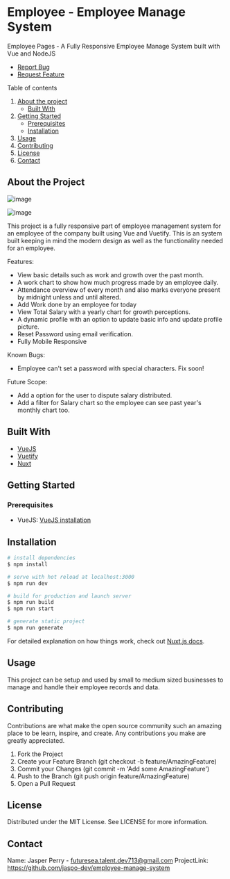 # Employee - Employee Manage System

Employee Pages - A Fully Responsive Employee Manage System built with Vue and NodeJS 

 - [Report  Bug](https://github.com/jaspo-dev/employee-manage-system/issues)
 - [Request Feature](https://github.com/jaspo-dev/employee-manage-system/issues)

Table of contents
1. [About the project](#about-the-project)
    - [Built With](#built-with)
2. [Getting Started](#getting-started)
    - [Prerequisites](#prerequisites)
    - [Installation](#installation)
3. [Usage](#usage)
4. [Contributing](#contributing)
5. [License](#license)
6. [Contact](#contact)

## About the Project

![image](https://user-images.githubusercontent.com/50194033/116855346-db186880-ac16-11eb-805f-2e7d80c69ce7.png)

![image](https://user-images.githubusercontent.com/50194033/116855380-e79cc100-ac16-11eb-904a-780aa911d1d3.png)

This project is a fully responsive part of employee management system for an employee of the company built using Vue and Vuetify. This is an system built keeping in mind the modern design as well as the functionality needed for an employee.

Features:
- View basic details such as work and growth over the past month.
- A work chart to show how much progress made by an employee daily.
- Attendance overview of every month and also marks everyone present by midnight unless and until altered.
- Add Work done by an employee for today
- View Total Salary with a yearly chart for growth perceptions.
- A dynamic profile with an option to update basic info and update profile picture.
- Reset Password using email verification.
- Fully Mobile Responsive

Known Bugs:
- Employee can't set a password with special characters. Fix soon!

Future Scope:
- Add a option for the user to dispute salary distributed.
- Add a filter for Salary chart so the employee can see past year's monthly chart too.

## Built With
- [VueJS](https://vuejs.org/)
- [Vuetify](https://vuetifyjs.com/)
- [Nuxt](https://nuxtjs.org/)

## Getting Started

### Prerequisites

- VueJS: [VueJS installation](https://v3.vuejs.org/guide/installation.html)

## Installation


```bash
# install dependencies
$ npm install

# serve with hot reload at localhost:3000
$ npm run dev

# build for production and launch server
$ npm run build
$ npm run start

# generate static project
$ npm run generate
```

For detailed explanation on how things work, check out [Nuxt.js docs](https://nuxtjs.org).

## Usage

This project can be setup and used by small to medium sized businesses to manage and handle their employee records and data.

## Contributing

Contributions are what make the open source community such an amazing place to be learn, inspire, and create. Any contributions you make are greatly appreciated.

1. Fork the Project
2. Create your Feature Branch (git checkout -b feature/AmazingFeature)
3. Commit your Changes (git commit -m 'Add some AmazingFeature')
4. Push to the Branch (git push origin feature/AmazingFeature)
5. Open a Pull Request

## License
Distributed under the MIT License. See LICENSE for more information.

## Contact

Name: Jasper Perry - futuresea.talent.dev713@gmail.com
ProjectLink: https://github.com/jaspo-dev/employee-manage-system


